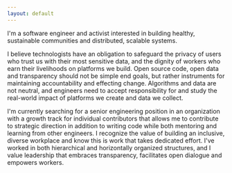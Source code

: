 ```yaml
---
layout: default
---
```

I'm a software engineer and activist interested in building healthy, sustainable communities and distributed, scalable systems.

I believe technologists have an obligation to safeguard the privacy of users who trust us with their most sensitive data, and the dignity of workers who earn their livelihoods on platforms we build. Open source code, open data and transparency should not be simple end goals, but rather instruments for maintaining accountability and effecting change. Algorithms and data are not neutral, and engineers need to accept responsibility for and study the real-world impact of platforms we create and data we collect.

I'm currently searching for a senior engineering position in an organization with a growth track for individual contributors that allows me to contribute to strategic direction in addition to writing code while both mentoring and learning from other engineers. I recognize the value of building an inclusive, diverse workplace and know this is work that takes dedicated effort. I've worked in both hierarchical and horizontally organized structures, and I value leadership that embraces transparency, facilitates open dialogue and empowers workers.
